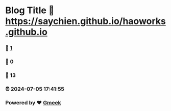 # Blog Title :link: https://saychien.github.io/haoworks.github.io 
### :page_facing_up: [1](https://saychien.github.io/haoworks.github.io/tag.html) 
### :speech_balloon: 0 
### :hibiscus: 13 
### :alarm_clock: 2024-07-05 17:41:55 
### Powered by :heart: [Gmeek](https://github.com/Meekdai/Gmeek)
